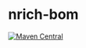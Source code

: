 # nrich-bom

[![Maven Central](https://maven-badges.herokuapp.com/maven-central/net.croz.nrich/nrich-bom/badge.svg?color=blue)](https://maven-badges.herokuapp.com/maven-central/net.croz.nrich/nrich-bom)
